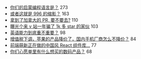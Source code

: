 - [你们的启蒙编程语言是？](https://www.v2ex.com/t/550812) 273
- [或者这就是 996 的缩影？](https://www.v2ex.com/t/550701) 163
- [拿到了加拿大的 PR, 要不要去?](https://www.v2ex.com/t/550661) 110
- [曝光个来 v 站一年骗了 1k 多 star 的家伙](https://www.v2ex.com/t/550719) 103
- [英语能力到底重不重要？](https://www.v2ex.com/t/550633) 98
- [增值税下调，苹果的产品降价了，国内手机厂商怎么不降价？](https://www.v2ex.com/t/550680) 84
- [前端萌新正在做的中国风 React 组件库...](https://www.v2ex.com/t/550681) 77
- [你们心愿单里有什么想买的数码产品？](https://www.v2ex.com/t/550744) 68